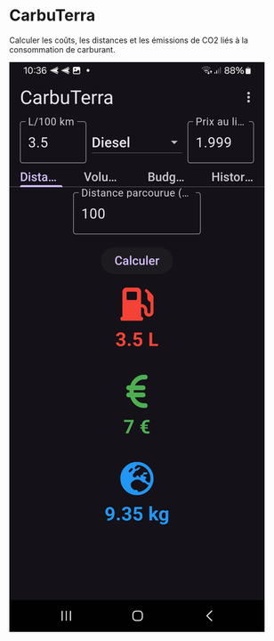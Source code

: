 # CarbuTerra

Calculer les coûts, les distances et les émissions de CO2 liés à la consommation de carburant.

![alt text](https://github.com/MikEarpp/CarbuTerra/blob/main/Screenshot.jpg)
